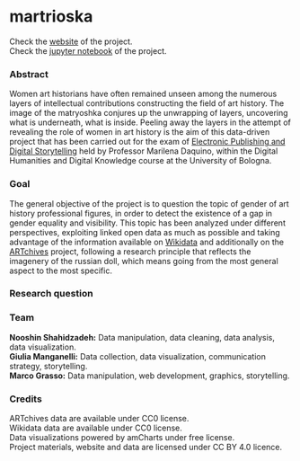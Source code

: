 # martrioska



Check the [website](https://martrioska.github.io/) of the project.  
Check the [jupyter notebook](https://github.com/martrioska/martrioska.github.io) of the project.

### Abstract
Women art historians have often remained unseen among the numerous layers of intellectual contributions constructing the field of art history. The image of the matryoshka conjures up the unwrapping of layers, uncovering what is underneath, what is inside. Peeling away the layers in the attempt of revealing the role of women in art history is the aim of this data-driven project that has been carried out for the exam of [Electronic Publishing and Digital Storytelling](https://www.unibo.it/it/didattica/insegnamenti/insegnamento/2020/443749) held by Professor Marilena Daquino, within the Digital Humanities and Digital Knowledge course at the University of Bologna.

### Goal
The general objective of the project is to question the topic of gender of art history professional figures, in order to detect the existence of a gap in gender equality and visibility. This topic has been analyzed under different perspectives, exploiting linked open data as much as possible and taking advantage of the information available on [Wikidata](https://www.wikidata.org/wiki/Wikidata:Main_Page) and additionally on the [ARTchives](http://artchives.fondazionezeri.unibo.it/) project, following a research principle that reflects the imagenery of the russian doll, which means going from the most general aspect to the most specific. 

### Research question


### Team

**Nooshin Shahidzadeh:** Data manipulation, data cleaning, data analysis, data visualization.  
**Giulia Manganelli:** Data collection, data visualization, communication strategy, storytelling.  
**Marco Grasso:** Data manipulation, web development, graphics, storytelling.

### Credits
ARTchives data are available under CC0 license.  
Wikidata data are available under CC0 license.  
Data visualizations powered by amCharts under free license.   
Project materials, website and data are licensed under CC BY 4.0 licence.  
